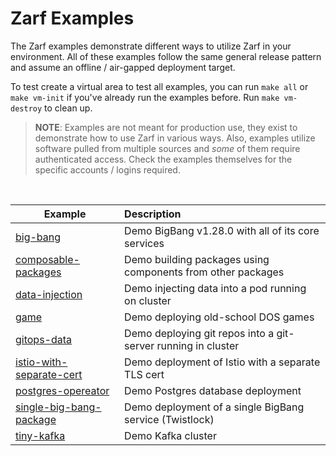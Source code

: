 # Zarf Examples

The Zarf examples demonstrate different ways to utilize Zarf in your environment.  All of these examples follow the same general release pattern and assume an offline / air-gapped deployment target.

To test create a virtual area to test all examples, you can run `make all` or `make vm-init` if you've already run the examples before. Run `make vm-destroy` to clean up.

> **NOTE**: Examples are not meant for production use, they exist to demonstrate how to use Zarf in various ways.  Also, examples utilize software pulled from multiple sources and _some_ of them require authenticated access. Check the examples themselves for the specific accounts / logins required.


&nbsp;


| Example                                                          |      Description      |
|------------------------------------------------------------------|:-------------|
| [big-bang](./big-bang/README.md)                                 |  Demo BigBang v1.28.0 with all of its core services |
| [composable-packages](./composable-packages/README.md)           |  Demo building packages using components from other packages   |
| [data-injection](./data-injection/README.md)                     |  Demo injecting data into a pod running on cluster  |
| [game](./game/README.md)                                         |  Demo deploying old-school DOS games |
| [gitops-data](./gitops-data/README.md)                           |  Demo deploying git repos into a git-server running in cluster   |
| [istio-with-separate-cert](./istio-with-separate-cert/README.md) |  Demo deployment of Istio with a separate TLS cert |
| [postgres-opereator](./postgres-operator/README.md)              |  Demo Postgres database deployment |
| [single-big-bang-package](./single-big-bang-package/README.md)   |  Demo deployment of a single BigBang service (Twistlock)   |
| [tiny-kafka](./tiny-kafka/README.md)                             |  Demo Kafka cluster  |
